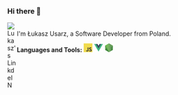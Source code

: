 ### Hi there 👋
<a href="https://www.linkedin.com/in/lukasz-usarz/">
  <img align="left" alt="Lukasz's LinkdeIN" width="22px" src="https://cdn.jsdelivr.net/npm/simple-icons@v3/icons/linkedin.svg" />
</a>

<br />
I'm Łukasz Usarz, a Software Developer from Poland.

**Languages and Tools:**
<code><img height="20" src="https://raw.githubusercontent.com/github/explore/80688e429a7d4ef2fca1e82350fe8e3517d3494d/topics/javascript/javascript.png"></code>
<code><img height="20" src="https://raw.githubusercontent.com/github/explore/80688e429a7d4ef2fca1e82350fe8e3517d3494d/topics/vue/vue.png"></code>
<code><img height="20" src="https://raw.githubusercontent.com/github/explore/80688e429a7d4ef2fca1e82350fe8e3517d3494d/topics/nodejs/nodejs.png"></code>

